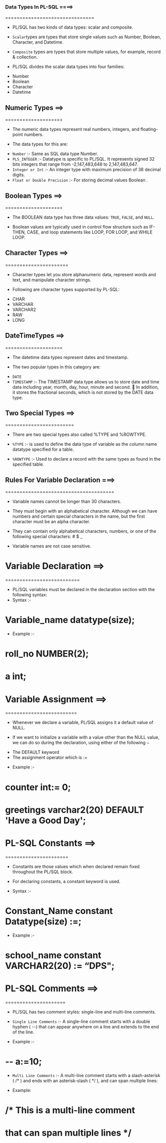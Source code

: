 


###  Data Types In PL-SQL ====>
===============================

* PL/SQL has two kinds of data types: scalar and composite.

* `Scalar`types are types that store single values such as Number, Boolean, Character, and Datetime.

* `Composite` types are types that store multiple values, for example, record & collection.

* PL/SQL divides the scalar data types into four families:
- Number
- Boolean
- Character
- Datetime


## Numeric Types ==>
====================

* The numeric data types represent real numbers, integers, and floating-point numbers.

* The data types for this are:
- `Number` :- Same as SQL data type Number.
- `PLS_INTEGER` :- Datatype is specific to PL/SQL. It represents signed 32 bits integers that range from -2,147,483,648 to 2,147,483,647.
- `Integer or Int` :- An integer type with maximum precision of 38 decimal digits.
- `Float or Double Precision` :- For storing decimal values Boolean .


## Boolean Types ==>
====================

* The BOOLEAN data type has three data values: `TRUE`, `FALSE`, and `NULL`.

* Boolean values are typically used in control flow structure such as IF-THEN, CASE, and loop statements like LOOP, FOR LOOP, and WHILE LOOP.


## Character Types ==>
======================

* Character types let you store alphanumeric data, represent words and text, and manipulate character strings.

* Following are character types supported by PL-SQL:
- CHAR
- VARCHAR
- VARCHAR2
- RAW
- LONG


## DateTimeTypes ==>
====================

* The datetime data types represent dates and timestamp.

* The two popular types in this category are:
- `DATE`
- `TIMESTAMP` :- The TIMESTAMP data type allows us to store date and time data including year, month, day, hour, minute and second.
 In addition, it stores the fractional seconds, which is not stored by
the DATE data type.


## Two Special Types ==>
========================

* There are two special types also called %TYPE and %ROWTYPE.
- `%TYPE` :- is used to define the data type of variable as the column name datatype specified for a table.

- `%ROWTYPE` :- Used to declare a record with the same types as found in the specified table.


## Rules For Variable Declaration ===>
======================================

* Variable names cannot be longer than 30 characters.

* They must begin with an alphabetical character. Although we can have numbers and certain special characters in the name, but the first character must be an alpha character.

* They can contain only alphabetical characters, numbers, or one of the following special characters: # $ _

* Variable names are not case sensitive.


# Variable Declaration ==>
==========================

* PL/SQL variables must be declared in the declaration section with the following syntax:
* Syntax :-
# Variable_name datatype(size);

* Example :-
# roll_no NUMBER(2); 
# a int;


# Variable Assignment ==>
=========================

* Whenever we declare a variable, PL/SQL assigns it a default value of NULL.

* If we want to initialize a variable with a value other than the NULL value, we can do so during the declaration, using either of the following −
- The DEFAULT keyword
- The assignment operator which is :=

* Example :-
# counter int:= 0;
# greetings varchar2(20) DEFAULT 'Have a Good Day';


# PL-SQL Constants ==>
======================

* Constants are those values which when declared remain fixed throughout the PL/SQL block.

* For declaring constants, a constant keyword is used.

* Syntax :- 
# Constant_Name constant Datatype(size) :=<value>;

* Example :-
# school_name constant VARCHAR2(20) := “DPS";


# PL-SQL Comments ==>
=====================

* PL/SQL has two comment styles: single-line and multi-line comments.

* `Single Line Comments` :- A single-line comment starts with a double hyphen ( --) that can appear anywhere on a line and extends to the end of the line.

- Example :-
# -- a:=10;

* `Multi Line Comments` :- A multi-line comment starts with a slash-asterisk ( /* ) and ends with an asterisk-slash ( */ ), and can span multiple lines:

- Example:
# /* This is a multi-line comment
#   that can span multiple lines */